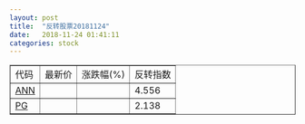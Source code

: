 ```yaml
---
layout: post
title:  "反转股票20181124"
date:   2018-11-24 01:41:11
categories: stock
---
```


<script type="text/javascript">
var stockList = []
stockList.push('gb_ann');
stockList.push('gb_pg');
</script>

<table border="1">
 <tr>
 <td>代码</td>
  <td>最新价</td>
  <td>涨跌幅(%)</td>
 <td>反转指数</td>
</tr>
  <tr id="ann"><td><a href="http://stock.finance.sina.com.cn/usstock/quotes/ANN.html" target="_blank">ANN</a></td><td></td><td></td><td>4.556</td></tr>
  <tr id="pg"><td><a href="http://stock.finance.sina.com.cn/usstock/quotes/PG.html" target="_blank">PG</a></td><td></td><td></td><td>2.138</td></tr>
</table>
